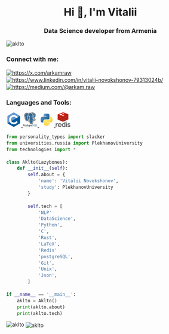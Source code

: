 <h1 align="center">Hi 👋, I'm Vitalii</h1>
<h3 align="center">Data Science developer from Armenia</h3>

<p align="left"> <img src="https://komarev.com/ghpvc/?username=aklto&label=Profile%20views&color=0e75b6&style=flat" alt="aklto" /> </p>

<h3 align="left">Connect with me:</h3>
<p align="left">
<a href="https://twitter.com/https://x.com/arkamraw" target="blank"><img align="center" src="https://raw.githubusercontent.com/codemaker2015/github-profile-readme-generator/master/src/images/icons/Social/twitter.svg" alt="https://x.com/arkamraw" height="30" width="40" /></a>
<a href="https://linkedin.com/in/https://www.linkedin.com/in/vitalii-novokshonov-79313024b/" target="blank"><img align="center" src="https://raw.githubusercontent.com/codemaker2015/github-profile-readme-generator/master/src/images/icons/Social/linked-in-alt.svg" alt="https://www.linkedin.com/in/vitalii-novokshonov-79313024b/" height="30" width="40" /></a>
<a href="https://medium.com/https://medium.com/@arkam.raw" target="blank"><img align="center" src="https://raw.githubusercontent.com/codemaker2015/github-profile-readme-generator/master/src/images/icons/Social/medium.svg" alt="https://medium.com/@arkam.raw" height="30" width="40" /></a>
</p>

<h3 align="left">Languages and Tools:</h3>
<p align="left"> <a href="https://www.cprogramming.com/" target="_blank" rel="noreferrer"> <img src="https://raw.githubusercontent.com/devicons/devicon/master/icons/c/c-original.svg" alt="c" width="40" height="40"/> </a> <a href="https://www.postgresql.org" target="_blank" rel="noreferrer"> <img src="https://raw.githubusercontent.com/devicons/devicon/master/icons/postgresql/postgresql-original-wordmark.svg" alt="postgresql" width="40" height="40"/> </a> <a href="https://www.python.org" target="_blank" rel="noreferrer"> <img src="https://raw.githubusercontent.com/devicons/devicon/master/icons/python/python-original.svg" alt="python" width="40" height="40"/> </a> <a href="https://redis.io" target="_blank" rel="noreferrer"> <img src="https://raw.githubusercontent.com/devicons/devicon/master/icons/redis/redis-original-wordmark.svg" alt="redis" width="40" height="40"/> </a> </p>

```python
from personality_types import slacker
from universities.russia import PlekhanovUniversity
from technologies import *

class Aklto(Lazybones):
    def __init__(self):
        self.about = {
            'name': 'Vitalii Novokshonov',
            'study': PlekhanovUniversity
        }

        self.tech = [
            'NLP'
            'DataScience',
            'Python',
            'C',
            'Rust',
            'LaTeX',
            'Redis'
            'postgreSQL',
            'Git',
            'Unix',
            'Json',
        ]

if __name__ == '__main__':
    aklto = Aklto()
    print(aklto.about)
    print(aklto.tech)
```

<p><img align="left" src="https://github-readme-stats.vercel.app/api/top-langs?username=aklto&show_icons=true&locale=en&layout=compact" alt="aklto" /></p>

<p>&nbsp;<img align="center" src="https://github-readme-stats.vercel.app/api?username=aklto&show_icons=true&locale=en" alt="aklto" /></p>

